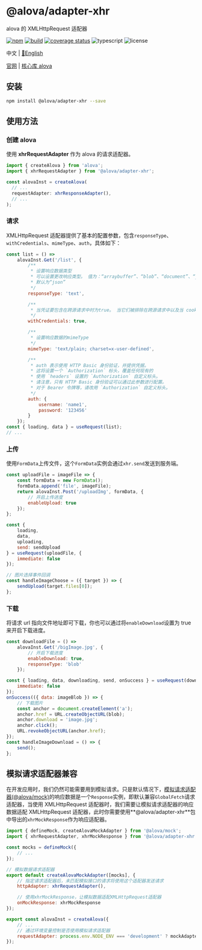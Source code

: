 # @alova/adapter-xhr

alova 的 XMLHttpRequest 适配器

[![npm](https://img.shields.io/npm/v/@alova/adapter-xhr)](https://www.npmjs.com/package/@alova/adapter-xhr)
[![build](https://github.com/alovajs/adapter-xhr/actions/workflows/release.yml/badge.svg?branch=main)](https://github.com/alovajs/adapter-xhr/actions/workflows/main.yml)
[![coverage status](https://coveralls.io/repos/github/alovajs/adapter-xhr/badge.svg?branch=main)](https://coveralls.io/github/alovajs/adapter-xhr?branch=main)
![typescript](https://badgen.net/badge/icon/typescript?icon=typescript&label)
![license](https://img.shields.io/badge/license-MIT-blue.svg)

<p>中文 | <a href="./README.md">📑English</a></p>

[官网](https://alova.js.org/extension/alova-adapter-xhr) | [核心库 alova](https://github.com/alovajs/alova)

## 安装

```bash
npm install @alova/adapter-xhr --save
```

## 使用方法

### 创建 alova

使用 **xhrRequestAdapter** 作为 alova 的请求适配器。

```javascript
import { createAlova } from 'alova';
import { xhrRequestAdapter } from '@alova/adapter-xhr';

const alovaInst = createAlova(
  // ...
  requestAdapter: xhrResponseAdapter(),
  // ...
);
```

### 请求

XMLHttpRequest 适配器提供了基本的配置参数，包含`responseType`、`withCredentials`、`mimeType`、`auth`，具体如下：

```javascript
const list = () =>
	alovaInst.Get('/list', {
		/**
		 * 设置响应数据类型
		 * 可以设置更改响应类型。 值为：“arraybuffer”、“blob”、“document”、“json”和“text”
		 * 默认为“json”
		 */
		responseType: 'text',

		/**
		 * 当凭证要包含在跨源请求中时为true。 当它们被排除在跨源请求中以及当 cookie 在其响应中被忽略时为 false。 默认为false
		 */
		withCredentials: true,

		/**
		 * 设置响应数据的mimeType
		 */
		mimeType: 'text/plain; charset=x-user-defined',

		/**
		 * auth 表示使用 HTTP Basic 身份验证，并提供凭据。
		 * 这将设置一个 `Authorization` 标头，覆盖任何现有的
		 * 使用 `headers` 设置的 `Authorization` 自定义标头。
		 * 请注意，只有 HTTP Basic 身份验证可以通过此参数进行配置。
		 * 对于 Bearer 令牌等，请改用 `Authorization` 自定义标头。
		 */
		auth: {
			username: 'name1',
			password: '123456'
		}
	});
const { loading, data } = useRequest(list);
// ...
```

### 上传

使用`FormData`上传文件，这个`FormData`实例会通过`xhr.send`发送到服务端。

```javascript
const uploadFile = imageFile => {
	const formData = new FormData();
	formData.append('file', imageFile);
	return alovaInst.Post('/uploadImg', formData, {
		// 开启上传进度
		enableUpload: true
	});
};

const {
	loading,
	data,
	uploading,
	send: sendUpload
} = useRequest(uploadFile, {
	immediate: false
});

// 图片选择事件回调
const handleImageChoose = ({ target }) => {
	sendUpload(target.files[0]);
};
```

### 下载

将请求 url 指向文件地址即可下载，你也可以通过将`enableDownload`设置为 true 来开启下载进度。

```javascript
const downloadFile = () =>
	alovaInst.Get('/bigImage.jpg', {
		// 开启下载进度
		enableDownload: true,
		responseType: 'blob'
	});

const { loading, data, downloading, send, onSuccess } = useRequest(downloadFile, {
	immediate: false
});
onSuccess(({ data: imageBlob }) => {
	// 下载图片
	const anchor = document.createElement('a');
	anchor.href = URL.createObjectURL(blob);
	anchor.download = 'image.jpg';
	anchor.click();
	URL.revokeObjectURL(anchor.href);
});
const handleImageDownload = () => {
	send();
};
```

## 模拟请求适配器兼容

在开发应用时，我们仍然可能需要用到模拟请求。只是默认情况下，[模拟请求适配器(@alova/mock)](https://alova.js.org/extension/alova-mock)的响应数据是一个`Response`实例，即默认兼容`GlobalFetch`请求适配器，当使用 XMLHttpRequest 适配器时，我们需要让模拟请求适配器的响应数据适配 XMLHttpRequest 适配器，此时你需要使用**@alova/adapter-xhr**包中导出的`xhrMockResponse`作为响应适配器。

```javascript
import { defineMock, createAlovaMockAdapter } from '@alova/mock';
import { xhrRequestAdapter, xhrMockResponse } from '@alova/adapter-xhr';

const mocks = defineMock({
	// ...
});

// 模拟数据请求适配器
export default createAlovaMockAdapter([mocks], {
	// 指定请求适配器后，未匹配模拟接口的请求将使用这个适配器发送请求
	httpAdapter: xhrRequestAdapter(),

	// 使用xhrMockResponse，让模拟数据适配XMLHttpRequest适配器
	onMockResponse: xhrMockResponse
});

export const alovaInst = createAlova({
	// ...
	// 通过环境变量控制是否使用模拟请求适配器
	requestAdapter: process.env.NODE_ENV === 'development' ? mockAdapter : xhrRequestAdapter()
});
```
